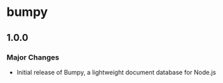 # bumpy

## 1.0.0

### Major Changes

- Initial release of Bumpy, a lightweight document database for Node.js
